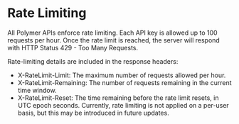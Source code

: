 # Rate Limiting

All Polymer APIs enforce rate limiting. Each API key is allowed up to 100 requests per hour. Once the rate limit is reached, the server will respond with HTTP Status 429 - Too Many Requests.

Rate-limiting details are included in the response headers:

- X-RateLimit-Limit: The maximum number of requests allowed per hour.
- X-RateLimit-Remaining: The number of requests remaining in the current time window.
- X-RateLimit-Reset: The time remaining before the rate limit resets, in UTC epoch seconds.
Currently, rate limiting is not applied on a per-user basis, but this may be introduced in future updates.
